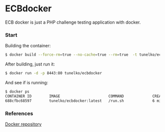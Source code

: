 # ECBdocker
ECB docker is just a PHP challenge testing application with docker. 

### Start

Building the container:
```sh
$ docker build --force-rm=true --no-cache=true --rm=true  -t tunelko/ecbdocker .
```
After building, just run it:
```sh
$ docker run -d -p 8443:80 tunelko/ecbdocker
```

And see if is running:
```sh
$ docker ps
CONTAINER ID        IMAGE                      COMMAND             CREATED             STATUS              PORTS                  NAMES
688cfbc68597        tunelko/ecbdocker:latest   /run.sh             6 minutes ago       Up 6 minutes        0.0.0.0:8443->80/tcp   loving_davinci
```

### References

[Docker repository](https://registry.hub.docker.com/u/tunelko/ecbdocker/)




